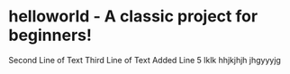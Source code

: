 # helloworld - A classic project for beginners!
Second Line of Text
Third Line of Text
Added Line 5
lklk
hhjkjhjh
jhgyyyjg
